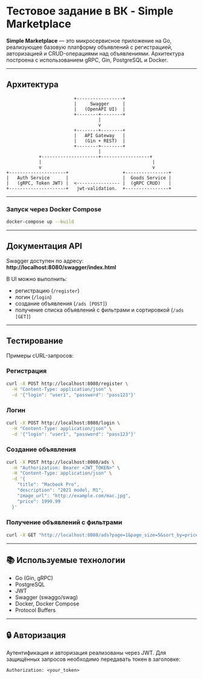 
# Тестовое задание в ВК -  Simple Marketplace

**Simple Marketplace** — это микросервисное приложение на Go, реализующее базовую платформу объявлений с регистрацией, авторизацией и CRUD-операциями над объявлениями. Архитектура построена с использованием gRPC, Gin, PostgreSQL и Docker.

---

## Архитектура

```
                         +-----------------+
                         |     Swagger     |
                         |   (OpenAPI UI)  |
                         +--------+--------+
                                  |
                                  v
                         +--------+--------+
                         |   API Gateway   | 
                         |   (Gin + REST)  |      
                         +--------+--------+         
                                  |                  
            +---------------------+------------------+
            |                                         |                   
            v                                         v                   
+---------------------+                    +----------------+    
|   Auth Service      |                    |  Goods Service |   
|   (gRPC, Token JWT) |  <---------------- |  (gRPC CRUD)   |  
+---------------------+   jwt-validation.  +----------------+   
```

---


### Запуск через Docker Compose

```bash
docker-compose up --build
```

---

## Документация API

Swagger доступен по адресу:  
 **http://localhost:8080/swagger/index.html**

В UI можно выполнить:
- регистрацию (`/register`)
- логин (`/login`)
- создание объявления (`/ads [POST]`)
- получение списка объявлений с фильтрами и сортировкой (`/ads [GET]`)

---

## Тестирование

Примеры cURL-запросов:

### Регистрация

```bash
curl -X POST http://localhost:8080/register \
  -H "Content-Type: application/json" \
  -d '{"login": "user1", "password": "pass123"}'
```

### Логин

```bash
curl -X POST http://localhost:8080/login \
  -H "Content-Type: application/json" \
  -d '{"login": "user1", "password": "pass123"}'
```

### Создание объявления

```bash
curl -X POST http://localhost:8080/ads \
  -H "Authorization: Bearer <JWT_TOKEN>" \
  -H "Content-Type: application/json" \
  -d '{
    "title": "Macbook Pro",
    "description": "2021 model, M1",
    "image_url": "http://example.com/mac.jpg",
    "price": 1999.99
  }'
```

### Получение объявлений с фильтрами

```bash
curl -X GET "http://localhost:8080/ads?page=1&page_size=5&sort_by=price&sort_order=desc&min_price=1000&max_price=3000"
```


---

## 📚 Используемые технологии

- Go (Gin, gRPC)
- PostgreSQL
- JWT
- Swagger (swaggo/swag)
- Docker, Docker Compose
- Protocol Buffers

---

## 🔒 Авторизация

Аутентификация и авторизация реализованы через JWT. Для защищённых запросов необходимо передавать токен в заголовке:

```
Authorization: <your_token>
```





